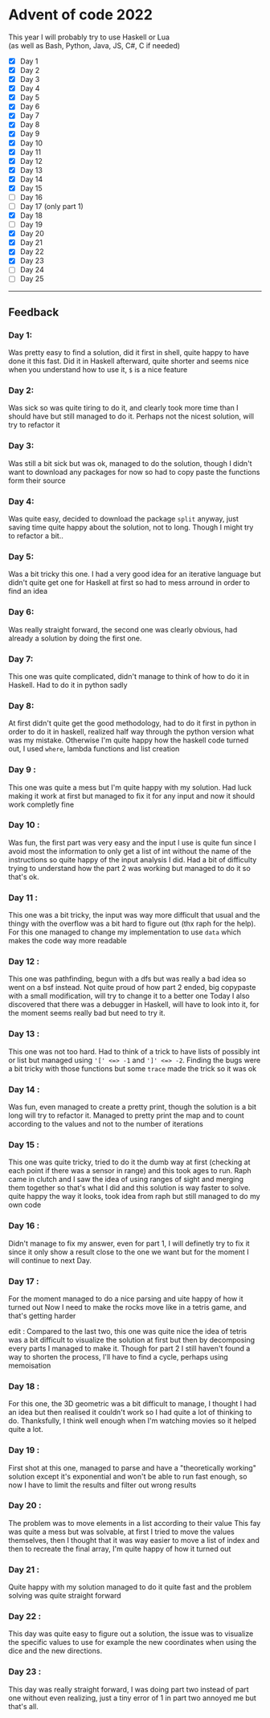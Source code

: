 # Advent of code 2022

This year I will probably try to use Haskell or Lua\
(as well as Bash, Python, Java, JS, C#, C if needed)

- [x] Day 1
- [x] Day 2
- [x] Day 3
- [x] Day 4
- [x] Day 5
- [x] Day 6
- [x] Day 7
- [x] Day 8
- [x] Day 9
- [x] Day 10
- [x] Day 11
- [x] Day 12
- [x] Day 13
- [x] Day 14
- [x] Day 15
- [ ] Day 16
- [ ] Day 17 (only part 1)
- [x] Day 18
- [ ] Day 19
- [x] Day 20
- [x] Day 21
- [x] Day 22
- [x] Day 23
- [ ] Day 24
- [ ] Day 25

---

## Feedback

### Day 1:

Was pretty easy to find a solution, did it first in shell, quite happy to have done it this fast.
Did it in Haskell afterward, quite shorter and seems nice when you understand how to use it, `$` is a nice feature

### Day 2:

Was sick so was quite tiring to do it, and clearly took more time than I should have but still managed to do it.
Perhaps not the nicest solution, will try to refactor it

### Day 3:

Was still a bit sick but was ok, managed to do the solution, though I didn't want to download any packages for now so had to copy paste the functions form their source

### Day 4:

Was quite easy, decided to download the package `split` anyway, just saving time quite happy about the solution, not to long.
Though I might try to refactor a bit..

### Day 5:

Was a bit tricky this one. I had a very good idea for an iterative language but didn't quite get one for Haskell at first so had to mess arround in order to find an idea

### Day 6:

Was really straight forward, the second one was clearly obvious, had already a solution by doing the first one.

### Day 7:

This one was quite complicated, didn't manage to think of how to do it in Haskell. Had to do it in python sadly

### Day 8:

At first didn't quite get the good methodology, had to do it first in python in order to do it in haskell, realized half way through the python version what was my mistake.
Otherwise I'm quite happy how the haskell code turned out, I used `where`, lambda functions and list creation

### Day 9 :

This one was quite a mess but I'm quite happy with my solution.
Had luck making it work at first but managed to fix it for any input and now it should work completly fine

### Day 10 :

Was fun, the first part was very easy and the input I use is quite fun since I avoid most the information to only get a list of int without the name of the instructions so quite happy of the input analysis I did.
Had a bit of difficulty trying to understand how the part 2 was working but managed to do it so that's ok.

### Day 11 :

This one was a bit tricky, the input was way more difficult that usual and the thingy with the overflow was a bit hard to figure out (thx raph for the help).
For this one managed to change my implementation to use `data` which makes the code way more readable

### Day 12 :

This one was pathfinding, begun with a dfs but was really a bad idea so went on a bsf instead.
Not quite proud of how part 2 ended, big copypaste with a small modification, will try to change it to a better one
Today I also discovered that there was a debugger in Haskell, will have to look into it, for the moment seems really bad but need to try it.

### Day 13 :

This one was not too hard.
Had to think of a trick to have lists of possibly int or list but managed using `'[' <=> -1` and `']' <=> -2`.
Finding the bugs were a bit tricky with those functions but some `trace` made the trick so it was ok

### Day 14 :

Was fun, even managed to create a pretty print, though the solution is a bit long will try to refactor it.
Managed to pretty print the map and to count according to the values and not to the number of iterations

### Day 15 :

This one was quite tricky, tried to do it the dumb way at first (checking at each point if there was a sensor in range) and this took ages to run.
Raph came in clutch and I saw the idea of using ranges of sight and merging them together so that's what I did and this solution is way faster to solve.
quite happy the way it looks, took idea from raph but still managed to do my own code

### Day 16 :

Didn't manage to fix my answer, even for part 1, I will definetly try to fix it since it only show a result close to the one we want but for the moment I will continue to next Day.

### Day 17 :

For the moment managed to do a nice parsing and uite happy of how it turned out
Now I need to make the rocks move like in a tetris game, and that's getting harder

edit :
Compared to the last two, this one was quite nice the idea of tetris was a bit difficult to visualize the solution at first but then by decomposing every parts I managed to make it.
Though for part 2 I still haven't found a way to shorten the process, I'll have to find a cycle, perhaps using memoisation

### Day 18 :

For this one, the 3D geometric was a bit difficult to manage, I thought I had an idea but then realised it couldn't work so I had quite a lot of thinking to do.
Thanksfully, I think well enough when I'm watching movies so it helped quite a lot.

### Day 19 :

First shot at this one, managed to parse and have a "theoretically working" solution except it's exponential and won't be able to run fast enough, so now I have to limit the results and filter out wrong results

### Day 20 :

The problem was to move elements in a list according to their value
This fay was quite a mess but was solvable, at first I tried to move the values themselves, then I thought that it was way easier to move a list of index and then to recreate the final array, I'm quite happy of how it turned out

### Day 21 :

Quite happy with my solution managed to do it quite fast and the problem solving was quite straight forward

### Day 22 :

This day was quite easy to figure out a solution, the issue was to visualize the specific values to use for example the new coordinates when using the dice and the new directions.

### Day 23 :

This day was really straight forward, I was doing part two instead of part one without even realizing, just a tiny error of 1 in part two annoyed me but that's all.
